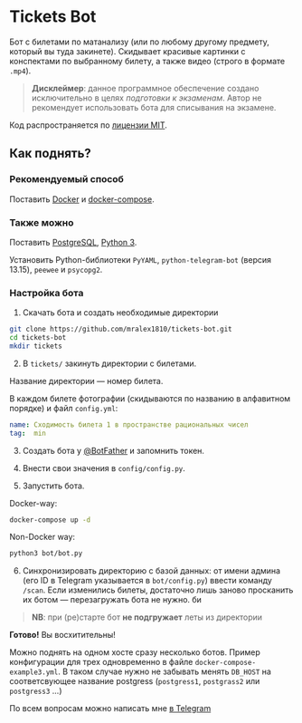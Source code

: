 # Tickets Bot

Бот с билетами по матанализу (или по любому другому предмету, который вы туда закинете).
Скидывает красивые картинки с конспектами по выбранному билету, а также видео (строго в формате `.mp4`).

> **Дисклеймер**: данное программное обеспечение создано исключительно в целях *подготовки к экзаменам*.
> Автор не рекомендует использовать бота для списывания на экзамене.

Код распространяется по [лицензии MIT](LICENSE).

## Как поднять?

### Рекомендуемый способ

Поставить [Docker](https://docs.docker.com/install/) и [docker-compose](https://docs.docker.com/compose/install/).

### Также можно

Поставить [PostgreSQL](https://www.postgresql.org/download/), [Python 3](https://python.org).

Установить Python-библиотеки `PyYAML`, `python-telegram-bot` (версия 13.15), `peewee` и `psycopg2`.

### Настройка бота

1. Скачать бота и создать необходимые директории

```bash
git clone https://github.com/mralex1810/tickets-bot.git
cd tickets-bot
mkdir tickets
```

2. В `tickets/` закинуть директории с билетами.

Название директории — номер билета.

В каждом билете фотографии (скидываются по названию в алфавитном порядке) и файл `config.yml`:

```yaml
name: Сходимость билета 1 в пространстве рациональных чисел
tag:  min
```

3. Создать бота у [@BotFather](https://t.me/BotFather) и запомнить токен.

4. Внести свои значения в `config/config.py`.

5. Запустить бота.

Docker-way:

```bash
docker-compose up -d
```

Non-Docker way:

```bash
python3 bot/bot.py
```

6. Синхронизировать директорию с базой данных: от имени админа (его ID в Telegram указывается в `bot/config.py`) ввести команду `/scan`. Если изменились билеты, достаточно лишь заново просканить их ботом — перезагружать бота не нужно.
би
> **NB**: при (ре)старте бот **не подгружает** леты из директории

**Готово!** Вы восхитительны!

Можно поднять на одном хосте сразу несколько ботов. Пример конфигурации для трех одновременно в файле `docker-compose-example3.yml`. В таком случае нужно не забывать менять `DB_HOST` на соответсвующее название postgress (`postgress1`, `postgrass2` или `postgress3` ...)

По всем вопросам можно написать мне [в Telegram](https://t.me/MrAlex18)

